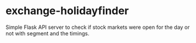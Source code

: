 # exchange-holidayfinder
Simple Flask API server to check if stock markets were open for the day or not with segment and the timings. 
